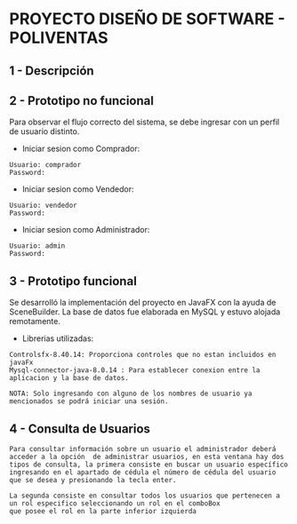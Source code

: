 PROYECTO DISEÑO DE SOFTWARE - POLIVENTAS
======================

1 - Descripción
---------------


2 - Prototipo no funcional
---------------
Para observar el flujo correcto del sistema, se debe ingresar con un perfil de usuario distinto.

* Iniciar sesion como Comprador:
```
Usuario: comprador
Password:

```
* Iniciar sesion como Vendedor:

```
Usuario: vendedor
Password:
```

* Iniciar sesion como Administrador:

```
Usuario: admin
Password:
```
3 - Prototipo funcional
---------------
Se desarrolló la implementación del proyecto en JavaFX con la ayuda de SceneBuilder. La base de datos fue elaborada en MySQL y estuvo alojada remotamente.

* Librerias utilizadas:

```
Controlsfx-8.40.14: Proporciona controles que no estan incluidos en javaFx
Mysql-connector-java-8.0.14 : Para establecer conexion entre la aplicacion y la base de datos.
```

```
NOTA: Solo ingresando con alguno de los nombres de usuario ya mencionados se podrá iniciar una sesión.
```
4 - Consulta de Usuarios
-----------------
````````````````
Para consultar información sobre un usuario el administrador deberá acceder a la opción  de administrar usuarios, en esta ventana hay dos tipos de consulta, la primera consiste en buscar un usuario específico ingresando en el apartado de cédula el número de cédula del usuario que se desea y presionando la tecla enter.

La segunda consiste en consultar todos los usuarios que pertenecen a un rol especifico seleccionando un rol en el comboBox
que posee el rol en la parte inferior izquierda
````````````````
